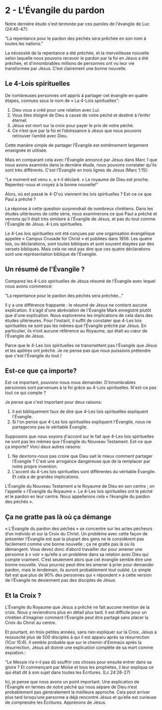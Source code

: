 # 2 - L'Évangile du pardon

Notre dernière étude s'est terminée par ces paroles de l'évangile de Luc (24:45-47):

"La repentance pour le pardon des péchés sera prêchée en son nom à toutes les nations."

La nécessité de la repentance a été prêchée, et la merveilleuse nouvelle selon laquelle nous pouvons recevoir le pardon par la foi en Jésus a été prêchée, et d'innombrables millions de personnes ont vu leur vie transformée par Jésus. C’est clairement une bonne nouvelle.

## Le 4-Lois spirituelles

De nombreuses personnes ont appris à partager cet évangile en quatre étapes, connues sous le nom de « La 4-Lois spirituelles":

1.  Dieu vous a créé pour une relation avec Lui.
2.  Vous êtes éloigné de Dieu à cause de votre péché et destiné à l’enfer éternel.
3.  Jésus est mort sur la croix pour payer le prix de votre péché.
4.  Ce n’est que par la foi et l’obéissance à Jésus que nous pouvons retrouver l’amitié avec Dieu.

Cette manière simple de partager l’Évangile est extrêmement largement enseignée et utilisée.

Mais en comparant cela avec l'Évangile annoncé par Jésus dans Marc 1 que nous avons examinés dans la dernière étude, nous pouvons constater qu'ils sont très différents. C'est l'Évangile en trois lignes de Jésus (Marc 1:15):

“Le moment est venu », a-t-il déclaré. « Le royaume de Dieu est proche. Repentez-vous et croyez à la bonne nouvelle!”

Alors, où est passé le 4-D'où viennent les lois spirituelles ? Est-ce ce que Paul a prêché ?

La réponse à cette question surprendrait de nombreux chrétiens. Dans les études ultérieures de cette série, nous examinerons ce que Paul a prêché et verrons qu'il était très similaire à l'Évangile de Jésus, et pas du tout comme l'Évangile de Jésus. 4-Lois spirituelles.

Le 4-Les lois spirituelles ont été conçues par une organisation évangélique appelée « Campus Crusade for Christ » et publiées dans 1956. Les quatre lois, ou déclarations, sont toutes bibliques et sont souvent étayées par des versets bibliques. Mais cela ne veut pas dire que ces quatre déclarations sont une représentation biblique de l’Évangile.

## Un résumé de l'Évangile ?

Comparez les 4-Lois spirituelles de Jésus résumé de l'Évangile avec lequel nous avons commencé:

"La repentance pour le pardon des péchés sera prêchée..."

Il y a une différence frappante : le résumé de Jésus ne contient aucune explication. Il s'agit d'une abréviation de l'Évangile Mark enregistré plutôt que d'une explication. Nous explorerons les implications de cela dans des études ultérieures. Pour l'instant, il suffit de constater que 4-Les lois spirituelles ne sont pas les mêmes que l’Évangile prêché par Jésus. En particulier, ils n’ont aucune référence au Royaume, qui était au cœur de l’Évangile de Jésus.

Parce que le 4-Les lois spirituelles ne transmettent pas l'Évangile que Jésus et les apôtres ont prêché. Je ne pense pas que nous puissions prétendre que c'est l'Évangile du tout.!

## Est-ce que ça importe?

Est-ce important, pouvons-nous nous demander. D’innombrables personnes sont parvenues à la foi grâce au 4-Lois spirituelles. N'est-ce pas tout ce qui compte ?

Je pense que c'est important pour deux raisons:

1.  Il est bibliquement faux de dire que 4-Les lois spirituelles expliquent l'Évangile.
2.  Si l'on pense que 4-Les lois spirituelles expliquent l'Évangile, nous ne partagerons pas le véritable Évangile.

Supposons que nous soyons d'accord sur le fait que 4-Les lois spirituelles ne sont pas les mêmes que l'Évangile du Nouveau Testament. Est-ce que ça importe? Voici deux autres raisons:

1.  Ne devrions-nous pas croire que Dieu sait le mieux comment partager l’Évangile ? C'est une arrogance dangereuse que de la remplacer par notre propre invention.
2.  L'accent du 4-Les lois spirituelles sont différentes du véritable Évangile. Et cela a de grandes implications.

L’Évangile du Nouveau Testament a le Royaume de Dieu en son centre ; on l'appelle « l'Évangile du Royaume ». Le 4-Les lois spirituelles ont le péché et le pardon en leur centre. Nous appellerons cela « l’évangile du pardon des péchés ».

## Ça ne gratte pas là où ça démange

« L’Évangile du pardon des péchés » se concentre sur les actes pécheurs d’un individu et sur la Croix du Christ. Un problème avec cette façon de présenter l’Évangile est que la plupart des gens ne le considèrent pas facilement comme une bonne nouvelle ; ça ne gratte pas là où ils démangent. Vous devez donc d’abord travailler dur pour amener une personne à « voir » qu’elle a un problème dans sa relation avec Dieu qui compte vraiment. C’est seulement alors que cet évangile semble être une bonne nouvelle. Vous pourrez peut-être les amener à prier pour demander pardon, mais le lendemain, ils auront probablement tout oublié. Le simple fait est que plus de 90% des personnes qui « répondent » à cette version de l’Évangile ne deviennent pas des disciples de Jésus.

## Et la Croix ?

L’Évangile du Royaume que Jésus a prêché ne fait aucune mention de la croix. Nous y reviendrons plus en détail plus tard. Il est difficile pour un chrétien d’imaginer comment l’Évangile peut être partagé sans placer la Croix du Christ au centre.

Et pourtant, en trois petites années, sans rien expliquer sur la Croix, Jésus a ressuscité plus de 500 disciples à qui il est apparu après sa résurrection (1Cor 15:6). Il semble probable que sur le chemin d'Emmaüs après la résurrection, Jésus ait donné une explication complète de sa mort comme expiation.:

“Le Messie n’a-t-il pas dû souffrir ces choses pour ensuite entrer dans sa gloire ? Et commençant par Moïse et tous les prophètes, il leur expliqua ce qui était dit à son sujet dans toutes les Écritures. (Lc 24:26-27)

Ici, je pense que nous avons un point important. Une explication de l’Évangile en termes de notre péché qui nous sépare de Dieu n’est probablement pas généralement la meilleure approche. Cela peut arriver plus tard lorsqu’une personne a déjà rencontré Jésus et qu’elle est curieuse de comprendre les Écritures. Apprenons de Jésus.
